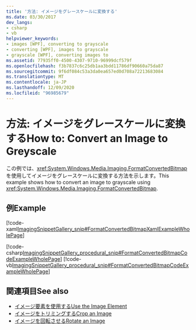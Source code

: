 ```yaml
---
title: '方法: イメージをグレースケールに変換する'
ms.date: 03/30/2017
dev_langs:
- csharp
- vb
helpviewer_keywords:
- images [WPF], converting to grayscale
- converting [WPF], images to grayscale
- grayscale [WPF], converting images to
ms.assetid: 77935ff0-4500-4307-9710-96999dcf579f
ms.openlocfilehash: f3b7837c6c25db1aa3bdd11786df90660a75da87
ms.sourcegitcommit: 9f6df084c53a3da0ea657ed0d708a72213683084
ms.translationtype: MT
ms.contentlocale: ja-JP
ms.lasthandoff: 12/09/2020
ms.locfileid: "96985679"
---
```

# <a name="how-to-convert-an-image-to-greyscale"></a><span data-ttu-id="8c071-102">方法: イメージをグレースケールに変換する</span><span class="sxs-lookup"><span data-stu-id="8c071-102">How to: Convert an Image to Greyscale</span></span>
<span data-ttu-id="8c071-103">この例では、<xref:System.Windows.Media.Imaging.FormatConvertedBitmap> を使用してイメージをグレースケールに変換する方法を示します。</span><span class="sxs-lookup"><span data-stu-id="8c071-103">This example shows how to convert an image to grayscale using <xref:System.Windows.Media.Imaging.FormatConvertedBitmap>.</span></span>  
  
## <a name="example"></a><span data-ttu-id="8c071-104">例</span><span class="sxs-lookup"><span data-stu-id="8c071-104">Example</span></span>  
 [!code-xaml[ImagingSnippetGallery_snip#FormatConvertedBitmapXamlExampleWholePage](~/samples/snippets/csharp/VS_Snippets_Wpf/ImagingSnippetGallery_snip/CS/FormatConvertedBitmapExample.xaml#formatconvertedbitmapxamlexamplewholepage)]  
  
 [!code-csharp[ImagingSnippetGallery_procedural_snip#FormatConvertedBitmapCodeExampleWholePage](~/samples/snippets/csharp/VS_Snippets_Wpf/ImagingSnippetGallery_procedural_snip/CSharp/FormatConvertedBitmapExample.cs#formatconvertedbitmapcodeexamplewholepage)]
 [!code-vb[ImagingSnippetGallery_procedural_snip#FormatConvertedBitmapCodeExampleWholePage](~/samples/snippets/visualbasic/VS_Snippets_Wpf/ImagingSnippetGallery_procedural_snip/VB/FormatConvertedBitmapExample.vb#formatconvertedbitmapcodeexamplewholepage)]  
  
## <a name="see-also"></a><span data-ttu-id="8c071-105">関連項目</span><span class="sxs-lookup"><span data-stu-id="8c071-105">See also</span></span>

- [<span data-ttu-id="8c071-106">イメージ要素を使用する</span><span class="sxs-lookup"><span data-stu-id="8c071-106">Use the Image Element</span></span>](how-to-use-the-image-element.md)
- [<span data-ttu-id="8c071-107">イメージをトリミングする</span><span class="sxs-lookup"><span data-stu-id="8c071-107">Crop an Image</span></span>](how-to-crop-an-image.md)
- [<span data-ttu-id="8c071-108">イメージを回転させる</span><span class="sxs-lookup"><span data-stu-id="8c071-108">Rotate an Image</span></span>](how-to-rotate-an-image.md)
